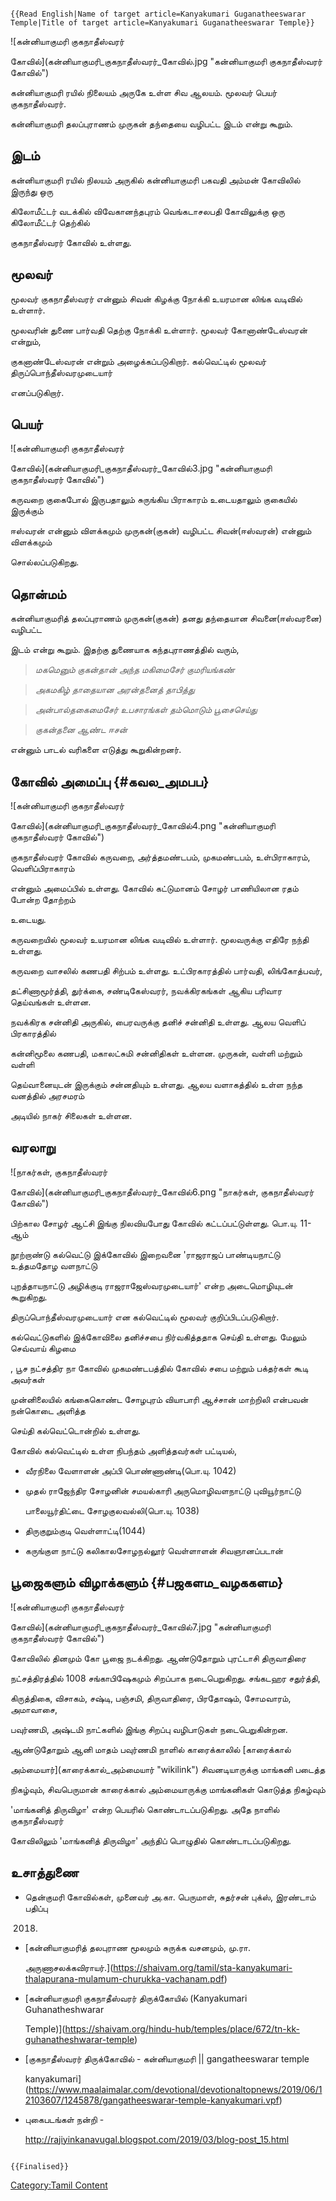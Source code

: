 ```{=mediawiki}
{{Read English|Name of target article=Kanyakumari Guganatheeswarar Temple|Title of target article=Kanyakumari Guganatheeswarar Temple}}
```
![கன்னியாகுமரி குகநாதீஸ்வரர்
கோவில்](கன்னியாகுமரி_குகநாதீஸ்வரர்_கோவில்.jpg "கன்னியாகுமரி குகநாதீஸ்வரர் கோவில்")
கன்னியாகுமரி ரயில் நிலையம் அருகே உள்ள சிவ ஆலயம். மூலவர் பெயர் குகநாதீஸ்வரர்.
கன்னியாகுமரி தலப்புராணம் முருகன் தந்தையை வழிபட்ட இடம் என்று கூறும்.

## இடம்

கன்னியாகுமரி ரயில் நிலயம் அருகில் கன்னியாகுமரி பகவதி அம்மன் கோவிலில் இருந்து ஒரு
கிலோமீட்டர் வடக்கில் விவேகானந்தபுரம் வெங்கடாசலபதி கோவிலுக்கு ஒரு கிலோமீட்டர் தெற்கில்
குகநாதீஸ்வரர் கோவில் உள்ளது.

## மூலவர்

மூலவர் குகநாதீஸ்வரர் என்னும் சிவன் கிழக்கு நோக்கி உயரமான லிங்க வடிவில் உள்ளார்.
மூலவரின் துணை பார்வதி தெற்கு நோக்கி உள்ளார். மூலவர் கோனாண்டேஸ்வரன் என்றும்,
குகனாண்டேஸ்வரன் என்றும் அழைக்கப்படுகிறார். கல்வெட்டில் மூலவர் திருப்பொந்தீஸ்வரமுடையார்
எனப்படுகிறார்.

## பெயர்

![கன்னியாகுமரி குகநாதீஸ்வரர்
கோவில்](கன்னியாகுமரி_குகநாதீஸ்வரர்_கோவில்3.jpg "கன்னியாகுமரி குகநாதீஸ்வரர் கோவில்")
கருவறை குகைபோல் இருபதாலும் சுருங்கிய பிராகாரம் உடையதாலும் குகையில் இருக்கும்
ஈஸ்வரன் என்னும் விளக்கமும் முருகன்(குகன்) வழிபட்ட சிவன்(ஈஸ்வரன்) என்னும் விளக்கமும்
சொல்லப்படுகிறது.

## தொன்மம்

கன்னியாகுமரித் தலப்புராணம் முருகன்(குகன்) தனது தந்தையான சிவனை(ஈஸ்வரனை) வழிபட்ட
இடம் என்று கூறும். இதற்கு துணையாக கந்தபுராணத்தில் வரும்,

> *மகமெனும் குகன்தான் அந்த மகிமைசேர் குமரியங்கண்*
>
> *அகமகிழ் தாதையான அரன்தனைத் தாபித்து*
>
> *அன்பால்தகைமைசேர் உபசாரங்கள் தம்மொடும் பூசைசெய்து*
>
> *குகன்தனை ஆண்ட ஈசன்*

என்னும் பாடல் வரிகளை எடுத்து கூறுகின்றனர்.

## கோவில் அமைப்பு {#கவல_அமபப}

![கன்னியாகுமரி குகநாதீஸ்வரர்
கோவில்](கன்னியாகுமரி_குகநாதீஸ்வரர்_கோவில்4.png "கன்னியாகுமரி குகநாதீஸ்வரர் கோவில்")
குகநாதீஸ்வரர் கோவில் கருவறை, அர்த்தமண்டபம், முகமண்டபம், உள்பிராகாரம், வெளிப்பிராகாரம்
என்னும் அமைப்பில் உள்ளது. கோவில் கட்டுமானம் சோழர் பாணியிலான ரதம் போன்ற தோற்றம்
உடையது.

கருவறையில் மூலவர் உயரமான லிங்க வடிவில் உள்ளார். மூலவருக்கு எதிரே நந்தி உள்ளது.
கருவறை வாசலில் கணபதி சிற்பம் உள்ளது. உட்பிரகாரத்தில் பார்வதி, லிங்கோத்பவர்,
தட்சிணாமூர்த்தி, துர்க்கை, சண்டிகேஸ்வரர், நவக்கிரகங்கள் ஆகிய பரிவார தெய்வங்கள் உள்ளன.
நவக்கிரக சன்னிதி அருகில், பைரவருக்கு தனிச் சன்னிதி உள்ளது. ஆலய வெளிப் பிரகாரத்தில்
கன்னிமூலை கணபதி, மகாலட்சுமி சன்னிதிகள் உள்ளன. முருகன், வள்ளி மற்றும் வள்ளி
தெய்வானையுடன் இருக்கும் சன்னதியும் உள்ளது. ஆலய வளாகத்தில் உள்ள நந்த வனத்தில் அரசமரம்
அடியில் நாகர் சிலைகள் உள்ளன.

## வரலாறு

![நாகர்கள், குகநாதீஸ்வரர்
கோவில்](கன்னியாகுமரி_குகநாதீஸ்வரர்_கோவில்6.png "நாகர்கள், குகநாதீஸ்வரர் கோவில்")
பிற்கால சோழர் ஆட்சி இங்கு நிலவியபோது கோவில் கட்டப்பட்டுள்ளது. பொ.யு. 11-ஆம்
நூற்றாண்டு கல்வெட்டு இக்கோவில் இறைவனை 'ராஜராஜப் பாண்டியநாட்டு உத்தமதோழ வளநாட்டு
புறத்தாயநாட்டு அழிக்குடி ராஜராஜேஸ்வரமுடையார்' என்ற அடைமொழியுடன் கூறுகிறது.
திருப்பொந்தீஸ்வரமுடையார் என கல்வெட்டில் மூலவர் குறிப்பிடப்படுகிறார்.

கல்வெட்டுகளில் இக்கோவிலை தனிச்சபை நிர்வகித்ததாக செய்தி உள்ளது. மேலும் செவ்வாய் கிழமை
, பூச நட்சத்திர நா கோவில் முகமண்டபத்தில் கோவில் சபை மற்றும் பக்தர்கள் கூடி அவர்கள்
முன்னிலையில் கங்கைகொண்ட சோழபுரம் வியாபாரி ஆச்சான் மாற்றிலி என்பவன் நன்கொடை அளித்த
செய்தி கல்வெட்டொன்றில் உள்ளது.

கோவில் கல்வெட்டில் உள்ள நிபந்தம் அளித்தவர்கள் பட்டியல்,

-   வீரநிலை வேளாளன் அப்பி பொண்ணாண்டி(பொ.யு. 1042)
-   முதல் ராஜேந்திர சோழனின் சமயல்காரி அருமொழிவளநாட்டு புவியூர்நாட்டு
    பாலையூர்திட்டை சோழகுலவல்லி(பொ.யு. 1038)
-   திருகுறும்குடி வெள்ளாட்டி(1044)
-   கருங்குள நாட்டு கலிகாலசோழநல்லூர் வெள்ளாளன் சிவஞானப்படான்

## பூஜைகளும் விழாக்களும் {#பஜகளம_வழககளம}

![கன்னியாகுமரி குகநாதீஸ்வரர்
கோவில்](கன்னியாகுமரி_குகநாதீஸ்வரர்_கோவில்7.jpg "கன்னியாகுமரி குகநாதீஸ்வரர் கோவில்")
கோவிலில் தினமும் கோ பூஜை நடக்கிறது. ஆண்டுதோறும் புரட்டாசி திருவாதிரை
நட்சத்திரத்தில் 1008 சங்காபிஷேகமும் சிறப்பாக நடைபெறுகிறது. சங்கடஹர சதுர்த்தி,
கிருத்திகை, விசாகம், சஷ்டி, பஞ்சமி, திருவாதிரை, பிரதோஷம், சோமவாரம், அமாவாசை,
பவுர்ணமி, அஷ்டமி நாட்களில் இங்கு சிறப்பு வழிபாடுகள் நடைபெறுகின்றன.

ஆண்டுதோறும் ஆனி மாதம் பவுர்ணமி நாளில் காரைக்காலில் [காரைக்கால்
அம்மையார்](காரைக்கால்_அம்மையார் "wikilink") சிவனடியாருக்கு மாங்கனி படைத்த
நிகழ்வும், சிவபெருமான் காரைக்கால் அம்மையாருக்கு மாங்கனிகள் கொடுத்த நிகழ்வும்
'மாங்கனித் திருவிழா' என்ற பெயரில் கொண்டாடப்படுகிறது. அதே நாளில் குகநாதீஸ்வரர்
கோவிலிலும் \'மாங்கனித் திருவிழா\' அந்திப் பொழுதில் கொண்டாடப்படுகிறது.

## உசாத்துணை

-   தென்குமரி கோவில்கள், முனைவர் அ.கா. பெருமாள், சுதர்சன் புக்ஸ், இரண்டாம் பதிப்பு
    2018.
-   [கன்னியாகுமரித் தலபுராண மூலமும் சுருக்க வசனமும், மு.ரா.
    அருணாசலக்கவிராயர்.](https://shaivam.org/tamil/sta-kanyakumari-thalapurana-mulamum-churukka-vachanam.pdf)
-   [கன்னியாகுமரி குகநாதீஸ்வரர் திருக்கோயில் (Kanyakumari Guhanatheshwarar
    Temple)](https://shaivam.org/hindu-hub/temples/place/672/tn-kk-guhanatheshwarar-temple)
-   [குகநாதீஸ்வரர் திருக்கோவில் - கன்னியாகுமரி \|\| gangatheeswarar temple
    kanyakumari](https://www.maalaimalar.com/devotional/devotionaltopnews/2019/06/12103607/1245878/gangatheeswarar-temple-kanyakumari.vpf)
-   புகைபடங்கள் நன்றி -
    [<http://rajiyinkanavugal.blogspot.com/2019/03/blog-post_15.html>](https://rajiyinkanavugal.blogspot.com/2019/03/blog-post_15.html)

```{=mediawiki}
{{Finalised}}
```
[Category:Tamil Content](Category:Tamil_Content "wikilink")

